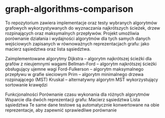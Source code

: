 # graph-algorithms-comparison
To repozytorium zawiera implementacje oraz testy wybranych algorytmów grafowych wykorzystywanych do wyznaczania najkrótszych ścieżek, drzew rozpinających oraz maksymalnych przepływów. Projekt umożliwia porównanie działania i wydajności algorytmów dla tych samych danych wejściowych zapisanych w równoważnych reprezentacjach grafu: jako macierz sąsiedztwa oraz lista sąsiedztwa.

Zaimplementowane algorytmy
Dijkstra – algorytm najkrótszej ścieżki dla grafów z nieujemnymi wagami
Bellman-Ford – algorytm najkrótszej ścieżki obsługujący ujemne wagi
Ford-Fulkerson – algorytm maksymalnego przepływu w grafie sieciowym
Prim – algorytm minimalnego drzewa rozpinającego (MST)
Kruskal – alternatywny algorytm MST wykorzystujący sortowanie krawędzi

Funkcjonalności
Porównanie czasu wykonania dla różnych algorytmów
Wsparcie dla dwóch reprezentacji grafu:
Macierz sąsiedztwa
Lista sąsiedztwa
Te same dane testowe są automatycznie konwertowane na obie reprezentacje, aby zapewnić sprawiedliwe porównanie

